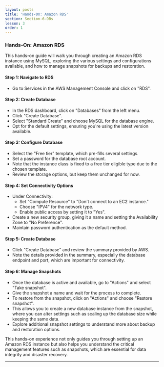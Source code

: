 ```yaml
---
layout: posts
title: 'Hands-On: Amazon RDS'
section: Section-6-DBs
lesson: 3
order: 1
---
```


### Hands-On: Amazon RDS

This hands-on guide will walk you through creating an Amazon RDS instance using MySQL, exploring the various settings and configurations available, and how to manage snapshots for backups and restoration.

<!-- pagebreak -->

#### Step 1: Navigate to RDS

- Go to Services in the AWS Management Console and click on "RDS".

<!-- pagebreak -->

#### Step 2: Create Database

- In the RDS dashboard, click on "Databases" from the left menu.
- Click "Create Database".
- Select "Standard Create" and choose MySQL for the database engine.
- Opt for the default settings, ensuring you're using the latest version available.

<!-- pagebreak -->

#### Step 3: Configure Database

- Select the "Free tier" template, which pre-fills several settings.
- Set a password for the database root account.
- Note that the instance class is fixed to a free tier eligible type due to the chosen template.
- Review the storage options, but keep them unchanged for now.

<!-- pagebreak -->

#### Step 4: Set Connectivity Options

- Under Connectivity:
  - Set "Compute Resource" to "Don't connect to an EC2 instance."
  - Choose "IPV4" for the network type.
  - Enable public access by setting it to "Yes".
- Create a new security group, giving it a name and setting the Availability Zone to "No Preference".
- Maintain password authentication as the default method.

<!-- pagebreak -->

#### Step 5: Create Database

- Click "Create Database" and review the summary provided by AWS.
- Note the details provided in the summary, especially the database endpoint and port, which are important for connectivity.

<!-- pagebreak -->

#### Step 6: Manage Snapshots

- Once the database is active and available, go to "Actions" and select "Take snapshot".
- Give the snapshot a name and wait for the process to complete.
- To restore from the snapshot, click on "Actions" and choose "Restore snapshot".
- This allows you to create a new database instance from the snapshot, where you can alter settings such as scaling up the database size while keeping the same data.
- Explore additional snapshot settings to understand more about backup and restoration options.

This hands-on experience not only guides you through setting up an Amazon RDS instance but also helps you understand the critical management features such as snapshots, which are essential for data integrity and disaster recovery.

---

